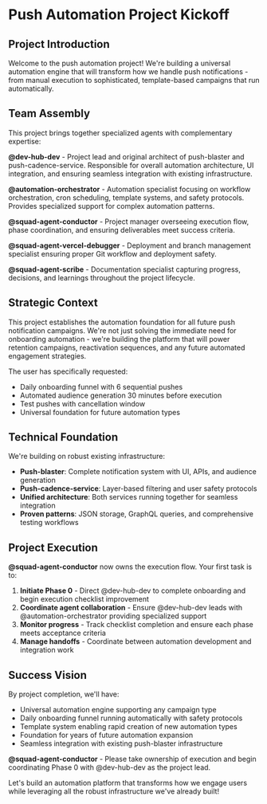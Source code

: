 # Push Automation Project Kickoff

## Project Introduction
Welcome to the push automation project! We're building a universal automation engine that will transform how we handle push notifications - from manual execution to sophisticated, template-based campaigns that run automatically.

## Team Assembly
This project brings together specialized agents with complementary expertise:

**@dev-hub-dev** - Project lead and original architect of push-blaster and push-cadence-service. Responsible for overall automation architecture, UI integration, and ensuring seamless integration with existing infrastructure.

**@automation-orchestrator** - Automation specialist focusing on workflow orchestration, cron scheduling, template systems, and safety protocols. Provides specialized support for complex automation patterns.

**@squad-agent-conductor** - Project manager overseeing execution flow, phase coordination, and ensuring deliverables meet success criteria.

**@squad-agent-vercel-debugger** - Deployment and branch management specialist ensuring proper Git workflow and deployment safety.

**@squad-agent-scribe** - Documentation specialist capturing progress, decisions, and learnings throughout the project lifecycle.

## Strategic Context
This project establishes the automation foundation for all future push notification campaigns. We're not just solving the immediate need for onboarding automation - we're building the platform that will power retention campaigns, reactivation sequences, and any future automated engagement strategies.

The user has specifically requested:
- Daily onboarding funnel with 6 sequential pushes
- Automated audience generation 30 minutes before execution
- Test pushes with cancellation window
- Universal foundation for future automation types

## Technical Foundation
We're building on robust existing infrastructure:
- **Push-blaster**: Complete notification system with UI, APIs, and audience generation
- **Push-cadence-service**: Layer-based filtering and user safety protocols
- **Unified architecture**: Both services running together for seamless integration
- **Proven patterns**: JSON storage, GraphQL queries, and comprehensive testing workflows

## Project Execution
**@squad-agent-conductor** now owns the execution flow. Your first task is to:

1. **Initiate Phase 0** - Direct @dev-hub-dev to complete onboarding and begin execution checklist improvement
2. **Coordinate agent collaboration** - Ensure @dev-hub-dev leads with @automation-orchestrator providing specialized support
3. **Monitor progress** - Track checklist completion and ensure each phase meets acceptance criteria
4. **Manage handoffs** - Coordinate between automation development and integration work

## Success Vision
By project completion, we'll have:
- Universal automation engine supporting any campaign type
- Daily onboarding funnel running automatically with safety protocols
- Template system enabling rapid creation of new automation types
- Foundation for years of future automation expansion
- Seamless integration with existing push-blaster infrastructure

**@squad-agent-conductor** - Please take ownership of execution and begin coordinating Phase 0 with @dev-hub-dev as the project lead.

Let's build an automation platform that transforms how we engage users while leveraging all the robust infrastructure we've already built!
